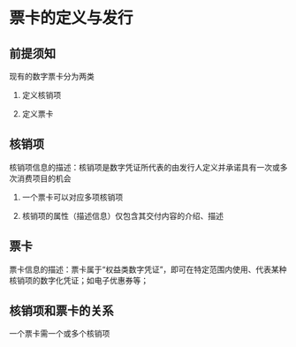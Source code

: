 # 票卡的定义与发行

## 前提须知

现有的数字票卡分为两类 

1. 定义核销项 

2. 定义票卡

## 核销项

核销项信息的描述：核销项是数字凭证所代表的由发行人定义并承诺具有一次或多次消费项目的机会 

1. 一个票卡可以对应多项核销项 

2. 核销项的属性（描述信息）仅包含其交付内容的介绍、描述

## 票卡

票卡信息的描述：票卡属于“权益类数字凭证”，即可在特定范围内使用、代表某种核销项的数字化凭证；如电子优惠券等；

## 核销项和票卡的关系

一个票卡需一个或多个核销项

